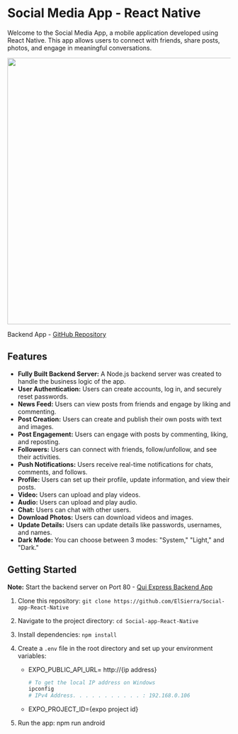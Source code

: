 # Social Media App - React Native

Welcome to the Social Media App, a mobile application developed using React Native. This app allows users to connect with friends, share posts, photos, and engage in meaningful conversations.

<div style="text-align:center;">
  <img src="screenshot/qui.gif" height="600">
</div>

Backend App - [GitHub Repository](https://github.com/ElSierra/SocialApp-NodeJS)

## Features

- **Fully Built Backend Server:** A Node.js backend server was created to handle the business logic of the app.
- **User Authentication:** Users can create accounts, log in, and securely reset passwords.
- **News Feed:** Users can view posts from friends and engage by liking and commenting.
- **Post Creation:** Users can create and publish their own posts with text and images.
- **Post Engagement:** Users can engage with posts by commenting, liking, and reposting.
- **Followers:** Users can connect with friends, follow/unfollow, and see their activities.
- **Push Notifications:** Users receive real-time notifications for chats, comments, and follows.
- **Profile:** Users can set up their profile, update information, and view their posts.
- **Video:** Users can upload and play videos.
- **Audio:** Users can upload and play audio.
- **Chat:** Users can chat with other users.
- **Download Photos:** Users can download videos and images.
- **Update Details:** Users can update details like passwords, usernames, and names.
- **Dark Mode:** You can choose between 3 modes: "System," "Light," and "Dark."

## Getting Started

**Note:** Start the backend server on Port 80 - [Qui Express Backend App](https://github.com/ElSierra/SocialApp-NodeJS)

1. Clone this repository: `git clone https://github.com/ElSierra/Social-app-React-Native`
2. Navigate to the project directory: `cd Social-app-React-Native`
3. Install dependencies: `npm install`
4. Create a `.env` file in the root directory and set up your environment variables:

   - EXPO_PUBLIC_API_URL= http://{ip address}

      ```bash
      # To get the local IP address on Windows
      ipconfig
      # IPv4 Address. . . . . . . . . . . : 192.168.0.106
      ```

   - EXPO_PROJECT_ID={expo project id}
  
5. Run the app: npm run android
